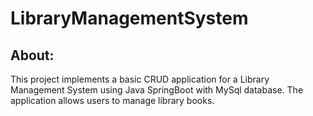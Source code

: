 # LibraryManagementSystem
## About:
This project implements a basic CRUD application for a Library Management System using Java SpringBoot with MySql database. The application allows users to manage library books.

